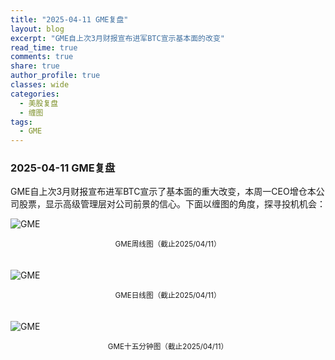 ```yaml
---
title: "2025-04-11 GME复盘"
layout: blog
excerpt: "GME自上次3月财报宣布进军BTC宣示基本面的改变"
read_time: true
comments: true
share: true
author_profile: true
classes: wide
categories:
  - 美股复盘
  - 缠图
tags:
  - GME
---
```


### 2025-04-11 GME复盘
GME自上次3月财报宣布进军BTC宣示了基本面的重大改变，本周一CEO增仓本公司股票，显示高级管理层对公司前景的信心。下面以缠图的角度，探寻投机机会：

![GME](https://image.olim.cc/2025/GME-20250411-week.jpg)
<small><center>GME周线图（截止2025/04/11）</center></small>　

![GME](https://image.olim.cc/2025/GME-20250411-day.jpg)
<small><center>GME日线图（截止2025/04/11）</center></small>　

![GME](https://image.olim.cc/2025/GME-20250411-m15.jpg)
<small><center>GME十五分钟图（截止2025/04/11）</center></small>　
